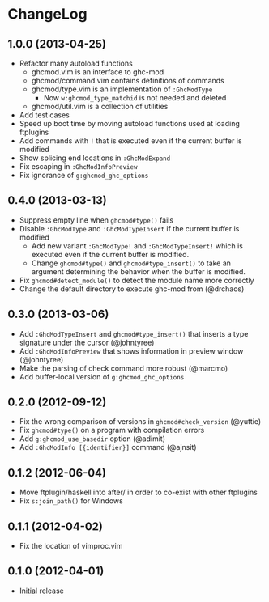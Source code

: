 # ChangeLog
## 1.0.0 (2013-04-25)
- Refactor many autoload functions
  - ghcmod.vim is an interface to ghc-mod
  - ghcmod/command.vim contains definitions of commands
  - ghcmod/type.vim is an implementation of `:GhcModType`
    - Now `w:ghcmod_type_matchid` is not needed and deleted
  - ghcmod/util.vim is a collection of utilities
- Add test cases
- Speed up boot time by moving autoload functions used at loading ftplugins
- Add commands with `!` that is executed even if the current buffer is modified
- Show splicing end locations in `:GhcModExpand`
- Fix escaping in `:GhcModInfoPreview`
- Fix ignorance of `g:ghcmod_ghc_options`

## 0.4.0 (2013-03-13)
- Suppress empty line when `ghcmod#type()` fails
- Disable `:GhcModType` and `:GhcModTypeInsert` if the current buffer is modified
  - Add new variant `:GhcModType!` and `:GhcModTypeInsert!` which is executed even if the current buffer is modified.
  - Change `ghcmod#type()` and `ghcmod#type_insert()` to take an argument determining the behavior when the buffer is modified.
- Fix `ghcmod#detect_module()` to detect the module name more correctly
- Change the default directory to execute ghc-mod from (@drchaos)

## 0.3.0 (2013-03-06)
- Add `:GhcModTypeInsert` and `ghcmod#type_insert()` that inserts a type signature under the cursor (@johntyree)
- Add `:GhcModInfoPreview` that shows information in preview window (@johntyree)
- Make the parsing of check command more robust (@marcmo)
- Add buffer-local version of `g:ghcmod_ghc_options`

## 0.2.0 (2012-09-12)
- Fix the wrong comparison of versions in `ghcmod#check_version` (@yuttie)
- Fix `ghcmod#type()` on a program with compilation errors
- Add `g:ghcmod_use_basedir` option (@adimit)
- Add `:GhcModInfo [{identifier}]` command (@ajnsit)

## 0.1.2 (2012-06-04)
- Move ftplugin/haskell into after/ in order to co-exist with other ftplugins
- Fix `s:join_path()` for Windows

## 0.1.1 (2012-04-02)
- Fix the location of vimproc.vim

## 0.1.0 (2012-04-01)
- Initial release
